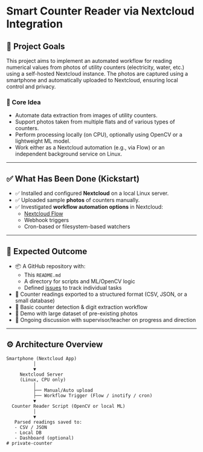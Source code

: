 # Smart Counter Reader via Nextcloud Integration

## 🎯 Project Goals

This project aims to implement an automated workflow for reading numerical values from photos of utility counters (electricity, water, etc.) using a self-hosted Nextcloud instance. The photos are captured using a smartphone and automatically uploaded to Nextcloud, ensuring local control and privacy.

### 🧠 Core Idea

- Automate data extraction from images of utility counters.
- Support photos taken from multiple flats and of various types of counters.
- Perform processing locally (on CPU), optionally using OpenCV or a lightweight ML model.
- Work either as a Nextcloud automation (e.g., via Flow) or an independent background service on Linux.

---

## ✅ What Has Been Done (Kickstart)

- ✅ Installed and configured **Nextcloud** on a local Linux server.
- ✅ Uploaded sample **photos** of counters manually.
- ✅ Investigated **workflow automation options** in Nextcloud:
  - [Nextcloud Flow](https://nextcloud.com/workflow/)
  - Webhook triggers
  - Cron-based or filesystem-based watchers

---

## 🧪 Expected Outcome

- 📦 A GitHub repository with:
  - This `README.md`
  - A directory for scripts and ML/OpenCV logic
  - Defined [issues](https://github.com/) to track individual tasks
- 🧾 Counter readings exported to a structured format (CSV, JSON, or a small database)
- 🧠 Basic counter detection & digit extraction workflow
- 🧪 Demo with large dataset of pre-existing photos
- 💬 Ongoing discussion with supervisor/teacher on progress and direction

---

## ⚙️ Architecture Overview

```text
Smartphone (Nextcloud App)
          │
          ▼
     Nextcloud Server
     (Linux, CPU only)
          │
          ├── Manual/Auto upload
          ├── Workflow Trigger (Flow / inotify / cron)
          ▼
  Counter Reader Script (OpenCV or local ML)
          │
          ▼
   Parsed readings saved to:
   - CSV / JSON
   - Local DB
   - Dashboard (optional)
# private-counter
